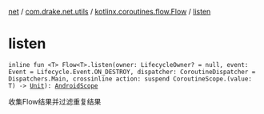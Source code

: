 [net](../../index.md) / [com.drake.net.utils](../index.md) / [kotlinx.coroutines.flow.Flow](index.md) / [listen](./listen.md)

# listen

`inline fun <T> Flow<T>.listen(owner: LifecycleOwner? = null, event: Event = Lifecycle.Event.ON_DESTROY, dispatcher: CoroutineDispatcher = Dispatchers.Main, crossinline action: suspend CoroutineScope.(value: T) -> `[`Unit`](https://kotlinlang.org/api/latest/jvm/stdlib/kotlin/-unit/index.html)`): `[`AndroidScope`](../../com.drake.net.scope/-android-scope/index.md)

收集Flow结果并过滤重复结果


